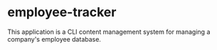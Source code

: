 # employee-tracker
This application is a CLI content management system for managing a company's employee database.
